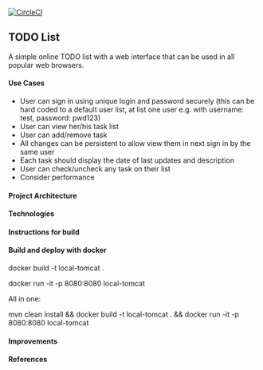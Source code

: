 [![CircleCI](https://circleci.com/gh/lorenzomartino86/todolist.svg?style=svg)](https://circleci.com/gh/lorenzomartino86/todolist)

## TODO List
A simple online TODO list with a web interface that can be used in all popular web browsers.

#### Use Cases
- User can sign in using unique login and password securely (this can be hard coded
  to a default user list, at list one user e.g. with username: test, password: pwd123)
- User can view her/his task list
- User can add/remove task
- All changes can be persistent to allow view them in next sign in by the same user
- Each task should display the date of last updates and description
- User can check/uncheck any task on their list
- Consider performance

#### Project Architecture



#### Technologies


#### Instructions for build


#### Build and deploy with docker
docker build -t local-tomcat .

docker run -it -p 8080:8080 local-tomcat

All in one: 

mvn clean install && docker build -t local-tomcat . && docker run -it -p 8080:8080 local-tomcat


#### Improvements


#### References
